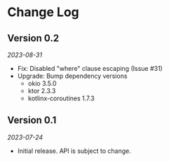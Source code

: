 # Change Log

## Version 0.2

_2023-08-31_

 * Fix: Disabled "where" clause escaping (Issue #31)
 * Upgrade: Bump dependency versions
   * okio 3.5.0
   * ktor 2.3.3
   * kotlinx-coroutines 1.7.3

## Version 0.1

_2023-07-24_

 * Initial release. API is subject to change.
